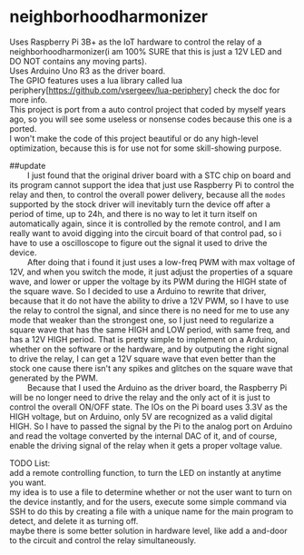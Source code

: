 # neighborhoodharmonizer


Uses Raspberry Pi 3B+ as the IoT hardware to control the relay of a neighborhoodharmonizer(i am 100% SURE that this is just a 12V LED and DO NOT contains any moving parts).  
Uses Arduino Uno R3 as the driver board.  
The GPIO features uses a lua library called lua periphery[https://github.com/vsergeev/lua-periphery] check the doc for more info.  
This project is port from a auto control project that coded by myself years ago, so you will see some useless or nonsense codes because this one is a ported.  
I won't make the code of this project beautiful or do any high-level optimization, because this is for use not for some skill-showing purpose.  

##update  
&nbsp;&nbsp;&nbsp;&nbsp;&nbsp;&nbsp;&nbsp;&nbsp;I just found that the original driver board with a STC chip on board and its program cannot support the idea that just use Raspberry Pi to control the relay and then, to control the overall power delivery, because all the `modes` supported by the stock driver will inevitably turn the device off after a period of time, up to 24h, and there is no way to let it turn itself on automatically again, since it is controlled by the remote control, and I am really want to avoid digging into the circuit board of that control pad, so i have to use a oscilloscope to figure out the signal it used to drive the device.  
&nbsp;&nbsp;&nbsp;&nbsp;&nbsp;&nbsp;&nbsp;&nbsp;After doing that i found it just uses a low-freq PWM with max voltage of 12V, and when you switch the mode, it just adjust the properties of a square wave, and lower or upper the voltage by its PWM during the HIGH state of the square wave. So I decided to use a Arduino to rewrite that driver, because that it do not have the ability to drive a 12V PWM, so I have to use the relay to control the signal, and since there is no need for me to use any mode that weaker than the strongest one, so I just need to regularize a square wave that has the same HIGH and LOW period, with same freq, and has a 12V HIGH period. That is pretty simple to implement on a Arduino, whether on the software or the hardware, and by outputing the right signal to drive the relay, I can get a 12V square wave that even better than the stock one cause there isn't any spikes and glitches on the square wave that generated by the PWM.  
&nbsp;&nbsp;&nbsp;&nbsp;&nbsp;&nbsp;&nbsp;&nbsp;Because that I used the Arduino as the driver board, the Raspberry Pi will be no longer need to drive the relay and the only act of it is just to control the overall ON/OFF state. The IOs on the Pi board uses 3.3V as the HIGH voltage, but on Arduino, only 5V are recognized as a valid digital HIGH. So I have to passed the signal by the Pi to the analog port on Arduino and read the voltage converted by the internal DAC of it, and of course, enable the driving signal of the relay when it gets a proper voltage value.  
  
  
  
TODO List:  
add a remote controlling function, to turn the LED on instantly at anytime you want.  
my idea is to use a file to determine whether or not the user want to turn on the device instantly, and for the users, execute some simple command via SSH to do this by creating a file with a unique name for the main program to detect, and delete it as turning off.  
maybe there is some better solution in hardware level, like add a and-door to the circuit and control the relay simultaneously.  
